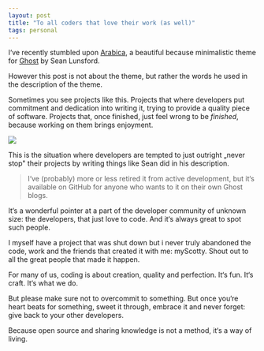 ```yaml
---
layout: post
title: "To all coders that love their work (as well)"
tags: personal
---
```


I‘ve recently stumbled upon [Arabica](https://thedarkroast.com/arabica/), a beautiful because minimalistic theme for [Ghost](https://ghost.org) by Sean Lunsford.

However this post is not about the theme, but rather the words he used in the description of the theme.

Sometimes you see projects like this. Projects that where developers put commitment and dedication into writing it, trying to provide a quality piece of software. Projects that, once finished, just feel wrong to be _finished_, because working on them brings enjoyment. 

![](https://i.imgur.com/Uc9F8EW.png)

This is the situation where developers are tempted to just outright „never stop" their projects by writing things like Sean did in his description.

> I‘ve (probably) more or less retired it from active development, but it‘s available on GitHub for anyone who wants to it on their own Ghost blogs.

It‘s a wonderful pointer at a part of the developer community of unknown size: the developers, that just love to code. And it‘s always great to spot such people.

I myself have a project that was shut down but i never truly abandoned the code, work and the friends that created it with me: myScotty. Shout out to all the great people that made it happen. 

For many of us, coding is about creation, quality and perfection. It‘s fun. It‘s craft. It‘s what we do.

But please make sure not to overcommit to something. But once you‘re heart beats for something, sweet it through, embrace it and never forget: give back to your other developers. 

Because open source and sharing knowledge is not a method, it‘s a way of living.